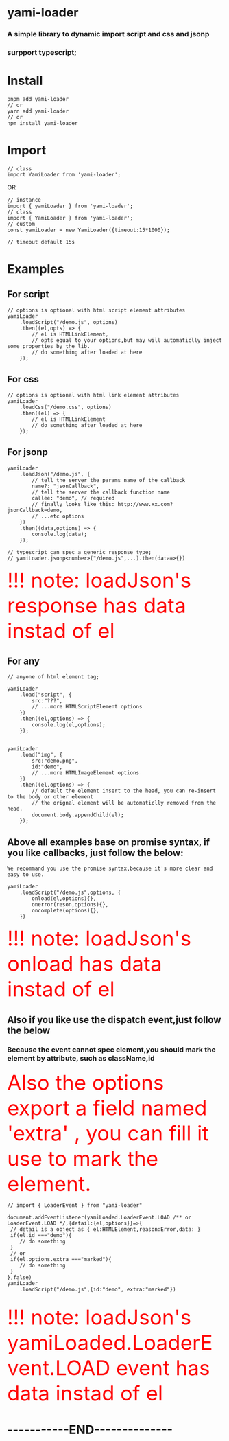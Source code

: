 # yami-loader

### A simple library to dynamic import script and css and jsonp

### surpport typescript;

# Install

```
pnpm add yami-loader
// or
yarn add yami-loader
// or
npm install yami-loader
```

# Import

```
// class
import YamiLoader from 'yami-loader';
```

OR

```
// instance
import { yamiLoader } from 'yami-loader';
// class
import { YamiLoader } from 'yami-loader';
// custom
const yamiLoader = new YamiLoader({timeout:15*1000});

// timeout default 15s

```

# Examples

## For script

```
// options is optional with html script element attributes
yamiLoader
    .loadScript("/demo.js", options)
    .then((el,opts) => {
        // el is HTMLLinkElement,
        // opts equal to your options,but may will automaticlly inject some properties by the lib.
        // do something after loaded at here
    });

```

## For css

```
// options is optional with html link element attributes
yamiLoader
    .loadCss("/demo.css", options)
    .then((el) => {
        // el is HTMLLinkElement
        // do something after loaded at here
    });
```

## For jsonp

```
yamiLoader
    .loadJson("/demo.js", {
        // tell the server the params name of the callback
        name?: "jsonCallback",
        // tell the server the callback function name
        callee: "demo", // required
        // finally looks like this: http://www.xx.com?jsonCallback=demo,
        // ...etc options
    })
    .then((data,options) => {
        console.log(data);
    });

// typescript can spec a generic response type;
// yamiLoader.jsonp<number>("/demo.js",...).then(data=>{})

```

<font size="14" color="red">!!! note: loadJson's response has data instad of el</font>

## For any

```
// anyone of html element tag;

yamiLoader
    .load("script", {
        src:"???",
        // ...more HTMLScriptElement options
    })
    .then((el,options) => {
        console.log(el,options);
    });


yamiLoader
    .load("img", {
        src:"demo.png",
        id:"demo",
        // ...more HTMLImageElement options
    })
    .then((el,options) => {
        // default the element insert to the head, you can re-insert to the body or other element
        // the orignal element will be automaticlly removed from the head.
        document.body.appendChild(el);
    });

```

## Above all examples base on promise syntax, if you like callbacks, just follow the below:

    We recommand you use the promise syntax,because it's more clear and easy to use.

```
yamiLoader
    .loadScript("/demo.js",options, {
        onload(el,options){},
        onerror(reson,options){},
        oncomplete(options){},
    })

```

<font size="14" color="red">!!! note: loadJson's onload has data instad of el</font>

## Also if you like use the dispatch event,just follow the below

### Because the event cannot spec element,you should mark the element by attribute, such as className,id

<font size="14" color="red">Also the options export a field named 'extra' , you can fill it use to mark the
element.</font>

```
// import { LoaderEvent } from "yami-loader"

document.addEventListener(yamiLoaded.LoaderEvent.LOAD /** or LoaderEvent.LOAD */,{detail:{el,options}}=>{
 // detail is a object as { el:HTMLElement,reason:Error,data: }
 if(el.id ==="demo"){
    // do something
 }
 // or
 if(el.options.extra ==="marked"){
    // do something
 }
},false)
yamiLoader
    .loadScript("/demo.js",{id:"demo", extra:"marked"})


```

<font size="14" color="red">!!! note: loadJson's yamiLoaded.LoaderEvent.LOAD event has data instad of el</font>

# -----------END--------------
